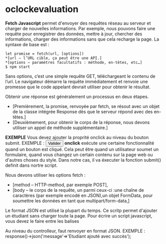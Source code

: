 # oclockevaluation


**Fetch Javascript** permet d'envoyer des requêtes réseau au serveur et charger de nouvelles informations. 
Par exemple, nous pouvons faire une requête pour enregistrer des données, mettre à jour, chercher des informations, charger des informations sans que cela recharge la page.
La syntaxe de base est : 
```
let promise = fetch(url, [options])
*[url – l’URL cible, ça peut être une API.]
*[options – paramètres facultatifs : méthode, en-têtes, etc…]
$ npm start
```
Sans options, c’est une simple requête GET, téléchargeant le contenu de l’url.
Le navigateur démarre la requête immédiatement et renvoie une promesse que le code appelant devrait utiliser pour obtenir le résultat.

Obtenir une réponse est généralement un processus en deux étapes.
* [Premièrement, la promise, renvoyée par fetch, se résout avec un objet de la classe intégrée Response dès que le serveur répond avec des en-têtes.]
* [Deuxièmement, pour obtenir le corps de la réponse, nous devons utiliser un appel de méthode supplémentaire.]

**EXEMPLE** 
Vous devez ajouter la proprité onclick au niveau du bouton submit. EXEMPLE : <button type="submit" onclick="submit()" class="btn btn-primary btn-block mt-5">Valider</button> **onclick** exécute une certaine fonctionnalité quand un bouton est cliqué. Cela peut être quand un utilisateur soumet un formulaire, quand vous changez un certain contenu sur la page web ou d'autres choses du style. Dans notre cas, il va éxecuter la fonction submit() definit dans nortre script.

Nous devons utiliser les options fetch :
* [method – HTTP-method, par exemple POST],
* [body – le corps de la requête, un parmi ceux-ci :une chaîne de caractères (par exemple encodé en JSON),un objet FormData, pour soumettre les données en tant que multipart/form-data,]

Le format JSON est utilisé la plupart du temps.
Ce scritp permet d'ajouter un étudiant sans charger toute la page.
Pour écrire un script javascript, vous devez le faire entre les balises <script> et </script>

<script>
  async function submit(){
     var firstname =document.getElementById("firstname").value;  **on recupère la valeur du champ firstname via ID. id de ce champ est "firstname"
     var lastname =document.getElementById("lastname").value;
    var teacher =document.getElementById("teacher").value; 
   var status =document.getElementById("status").value;
  
  let students={
    firstname:firstname,
    lastname:lastname,
    teacher:teacher,
    status:status,
  }
  
  let response = await('/students/add',{
    methode='POST',
    headers={
    'Content-Type':'application/json; charset=utf-8'
  }
  body:JSON.Stringify(students)
  });
  
  let result=await response.json();
  alert(result.message);
  }
</script>

Au niveau du controlleur, faut renvoyer en format JSON. EXEMPLE : response()->json('message'=>'Etudiant ajouté avec succès');
